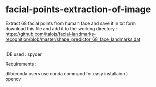 # facial-points-extraction-of-image
Extract 68 facial points from human face and save it in txt form
<br /> download this file and add it to the working directory :
https://github.com/italojs/facial-landmarks-recognition/blob/master/shape_predictor_68_face_landmarks.dat

<br /> IDE used : spyder 

Requirements : <br />

dlib(conda users use conda command for easy installaion )  <br /> 
opencv 

